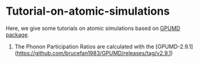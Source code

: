 # Tutorial-on-atomic-simulations
Here, we give some tutorials on atomic simulations based on [GPUMD package](https://github.com/brucefan1983/GPUMD).
1. The Phonon Participation Ratios are calculated with the [GPUMD-2.9.1] (https://github.com/brucefan1983/GPUMD/releases/tag/v2.9.1)
